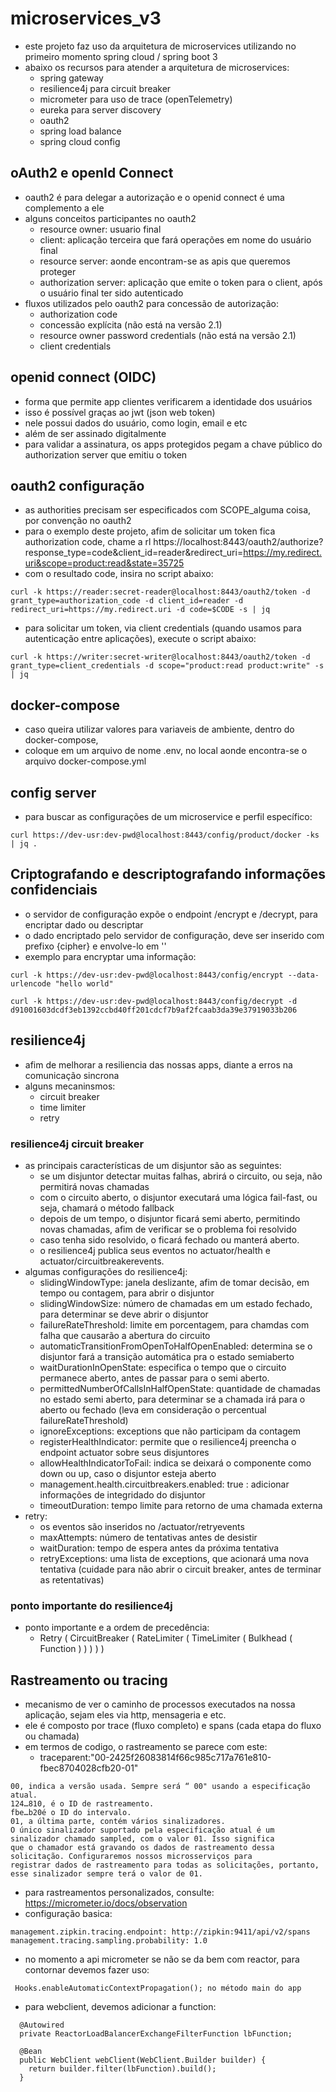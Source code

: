 # microservices_v3
- este projeto faz uso da arquitetura de microservices utilizando no primeiro momento spring cloud / spring boot 3
- abaixo os recursos para atender a arquitetura de microservices:
  - spring gateway
  - resilience4j para circuit breaker
  - micrometer para uso de trace (openTelemetry)
  - eureka para server discovery
  - oauth2
  - spring load balance
  - spring cloud config

## oAuth2 e openId Connect
- oauth2 é para delegar a autorização e o openid connect é uma complemento a ele
- alguns conceitos participantes no oauth2
  - resource owner: usuario final
  - client: aplicação terceira que fará operações em nome do usuário final
  - resource server: aonde encontram-se as apis que queremos proteger
  - authorization server: aplicação que emite o token para o client, após o usuário final ter sido autenticado
- fluxos utilizados pelo oauth2 para concessão de autorização:
  - authorization code
  - concessão explícita (não está na versão 2.1)
  - resource owner password credentials (não está na versão 2.1)
  - client credentials

## openid connect (OIDC)
- forma que permite app clientes verificarem a identidade dos usuários
- isso é possível graças ao jwt (json web token)
- nele possui dados do usuário, como login, email e etc
- além de ser assinado digitalmente
- para validar a assinatura, os apps protegidos pegam a chave público do authorization server que emitiu o token


## oauth2 configuração
- as authorities precisam ser especificados com SCOPE_alguma coisa, por convenção no oauth2
- para o exemplo deste projeto, afim de solicitar um token fica authorization code, chame a rl https://localhost:8443/oauth2/authorize?response_type=code&client_id=reader&redirect_uri=https://my.redirect.uri&scope=product:read&state=35725
- com o resultado code, insira no script abaixo:
```
curl -k https://reader:secret-reader@localhost:8443/oauth2/token -d grant_type=authorization_code -d client_id=reader -d redirect_uri=https://my.redirect.uri -d code=$CODE -s | jq
```
- para solicitar um token, via client credentials (quando usamos para autenticação entre aplicações), execute o script abaixo:
```
curl -k https://writer:secret-writer@localhost:8443/oauth2/token -d grant_type=client_credentials -d scope="product:read product:write" -s | jq
```

## docker-compose
- caso queira utilizar valores para variaveis de ambiente, dentro do docker-compose, 
- coloque em um arquivo de nome .env, no local aonde encontra-se o arquivo docker-compose.yml

## config server
- para buscar as configurações de um microservice e perfil específico:
```
curl https://dev-usr:dev-pwd@localhost:8443/config/product/docker -ks | jq .
```

## Criptografando e descriptografando informações confidenciais
- o servidor de configuração expõe o endpoint /encrypt e /decrypt, para encriptar dado ou descriptar
- o dado encriptado pelo servidor de configuração, deve ser inserido com prefixo {cipher} e envolve-lo em ''
- exemplo para encryptar uma informação:
```
curl -k https://dev-usr:dev-pwd@localhost:8443/config/encrypt --data-urlencode "hello world"

curl -k https://dev-usr:dev-pwd@localhost:8443/config/decrypt -d d91001603dcdf3eb1392ccbd40ff201cdcf7b9af2fcaab3da39e37919033b206
```

## resilience4j
- afim de melhorar a resiliencia das nossas apps, diante a erros na comunicação sincrona
- alguns mecaninsmos:
  - circuit breaker
  - time limiter
  - retry

### resilience4j circuit breaker
- as principais características de um disjuntor são as seguintes:
  - se um disjuntor detectar muitas falhas, abrirá o circuito, ou seja, não permitirá novas chamadas
  - com o circuito aberto, o disjuntor executará uma lógica fail-fast, ou seja, chamará o método fallback
  - depois de um tempo, o disjuntor ficará semi aberto, permitindo novas chamadas, afim de verificar se o problema foi resolvido
  - caso tenha sido resolvido, o ficará fechado ou manterá aberto.
  - o resilience4j publica seus eventos no actuator/health e actuator/circuitbreakerevents.
- algumas configurações do resilience4j:
  - slidingWindowType: janela deslizante, afim de tomar decisão, em tempo ou contagem, para abrir o disjuntor
  - slidingWindowSize: número de chamadas em um estado fechado, para determinar se deve abrir o disjuntor
  - failureRateThreshold: limite em porcentagem, para chamdas com falha que causarão a abertura do circuito
  - automaticTransitionFromOpenToHalfOpenEnabled: determina se o disjuntor fará a transição automática pra o estado semiaberto 
  - waitDurationInOpenState: especifica o tempo que o circuito permanece aberto, antes de passar para o semi aberto.
  - permittedNumberOfCallsInHalfOpenState: quantidade de chamadas no estado semi aberto, para determinar se a chamada irá para o aberto ou fechado (leva em consideração o percentual failureRateThreshold)
  - ignoreExceptions: exceptions que não participam da contagem
  - registerHealthIndicator: permite que o resilience4j preencha o endpoint actuator sobre seus disjuntores
  - allowHealthIndicatorToFail: indica se deixará o componente como down ou up, caso o disjuntor esteja aberto
  - management.health.circuitbreakers.enabled: true : adicionar informações de integridado do disjuntor
  - timeoutDuration: tempo limite para retorno de uma chamada externa
- retry:
  - os eventos são inseridos no /actuator/retryevents
  - maxAttempts: número de tentativas antes de desistir
  - waitDuration: tempo de espera antes da próxima tentativa
  - retryExceptions: uma lista de exceptions, que acionará uma nova tentativa (cuidade para não abrir o circuit breaker, antes de terminar as retentativas)

### ponto importante do resilience4j
- ponto importante e a ordem de precedência:
  - Retry ( CircuitBreaker ( RateLimiter ( TimeLimiter ( Bulkhead ( Function ) ) ) ) )

## Rastreamento ou tracing
- mecanismo de ver o caminho de processos executados na nossa aplicação, sejam eles via http, mensageria e etc.
- ele é composto por trace (fluxo completo) e spans (cada etapa do fluxo ou chamada)
- em termos de codigo, o rastreamento se parece com este:
  - traceparent:"00-2425f26083814f66c985c717a761e810-fbec8704028cfb20-01" 
```
00, indica a versão usada. Sempre será “ 00" usando a especificação atual.
124…810, é o ID de rastreamento.
fbe…b20é o ID do intervalo.
01, a última parte, contém vários sinalizadores. 
O único sinalizador suportado pela especificação atual é um 
sinalizador chamado sampled, com o valor 01. Isso significa 
que o chamador está gravando os dados de rastreamento dessa 
solicitação. Configuraremos nossos microsserviços para 
registrar dados de rastreamento para todas as solicitações, portanto, esse sinalizador sempre terá o valor de 01.
```
- para rastreamentos personalizados, consulte: https://micrometer.io/docs/observation
- configuração basica:
```
management.zipkin.tracing.endpoint: http://zipkin:9411/api/v2/spans
management.tracing.sampling.probability: 1.0
```
- no momento a api micrometer se não se da bem com reactor, para contornar devemos fazer uso:
```
 Hooks.enableAutomaticContextPropagation(); no método main do app
```
- para webclient, devemos adicionar a function:
````
  @Autowired
  private ReactorLoadBalancerExchangeFilterFunction lbFunction;

  @Bean
  public WebClient webClient(WebClient.Builder builder) {
    return builder.filter(lbFunction).build();
  }
````
